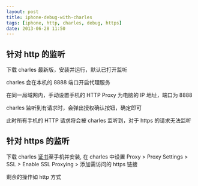 ```yaml
---
layout: post
title: iphone-debug-with-charles
tags: [iphone, http, charles, debug, https]
date: 2013-06-28 11:50
---
```


## 针对 http 的监听

下载 charles 最新版，安装并运行，默认已打开监听

charles 会在本机的 8888 端口开启代理服务

在同一局域网内，手动设置手机的 HTTP Proxy 为电脑的 IP 地址，端口为 8888

charles 监听到有请求时，会弹出授权确认按钮，确定即可

此时所有手机的 HTTP 请求将会被 charles 监听到，对于 https 的请求无法监听

## 针对 https 的监听

下载 charles [证书](/files/charles-proxy-ssl-proxying-certificate.crt)至手机并安装, 在 charles 中设置 Proxy > Proxy Settings > SSL > Enable SSL Proxying > 添加需访问的 https 链接

剩余的操作如 http 方式
